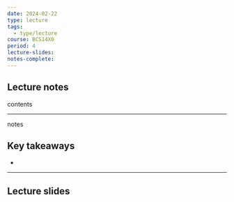 ```yaml
---
date: 2024-02-22
type: lecture
tags:
  - type/lecture
course: BCS14X0
period: 4
lecture-slides: 
notes-complete:
---
```

## Lecture notes
contents

- - - 
notes


## Key takeaways
- 

- - - 
## Lecture slides